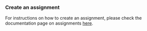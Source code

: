 ### Create an assignment

For instructions on how to create an assignment, please check the documentation page on assignments [here](broken-reference).
